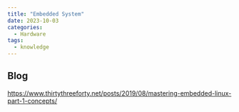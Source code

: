 ```yaml
---
title: "Embedded System"
date: 2023-10-03
categories:
  - Hardware
tags:
  - knowledge
---
```



## Blog
https://www.thirtythreeforty.net/posts/2019/08/mastering-embedded-linux-part-1-concepts/
